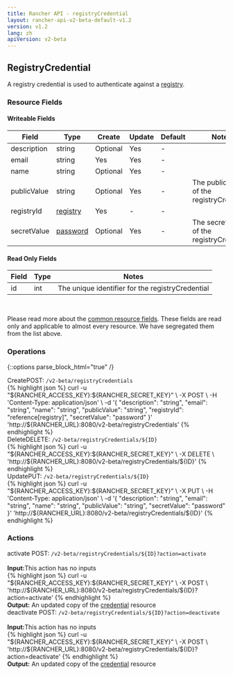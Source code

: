 ```yaml
---
title: Rancher API - registryCredential
layout: rancher-api-v2-beta-default-v1.2
version: v1.2
lang: zh
apiVersion: v2-beta
---
```


## RegistryCredential

A registry credential is used to authenticate against a [registry]({{site.baseurl}}/rancher/{{page.version}}/{{page.lang}}/api/{{page.apiVersion}}/api-resources/registry).

### Resource Fields

#### Writeable Fields

Field | Type | Create | Update | Default | Notes
---|---|---|---|---|---
description | string | Optional | Yes | - | 
email | string | Yes | Yes | - | 
name | string | Optional | Yes | - | 
publicValue | string | Optional | Yes | - | The public value of the registryCredential
registryId | [registry]({{site.baseurl}}/rancher/{{page.version}}/{{page.lang}}/api/{{page.apiVersion}}/api-resources/registry/) | Yes | - | - | 
secretValue | [password]({{site.baseurl}}/rancher/{{page.version}}/{{page.lang}}/api/{{page.apiVersion}}/api-resources/password/) | Optional | Yes | - | The secret value of the registryCredential


#### Read Only Fields

Field | Type   | Notes
---|---|---
id | int  | The unique identifier for the registryCredential


<br>

Please read more about the [common resource fields]({{site.baseurl}}/rancher/{{page.version}}/{{page.lang}}/api/{{page.apiVersion}}/common/). These fields are read only and applicable to almost every resource. We have segregated them from the list above.

### Operations
{::options parse_block_html="true" /}
<a id="create"></a>
<div class="action"><span class="header">Create<span class="headerright">POST:  <code>/v2-beta/registryCredentials</code></span></span>
<div class="action-contents"> {% highlight json %}
curl -u "${RANCHER_ACCESS_KEY}:${RANCHER_SECRET_KEY}" \
-X POST \
-H 'Content-Type: application/json' \
-d '{
	"description": "string",
	"email": "string",
	"name": "string",
	"publicValue": "string",
	"registryId": "reference[registry]",
	"secretValue": "password"
}' 'http://${RANCHER_URL}:8080/v2-beta/registryCredentials'
{% endhighlight %}
</div></div>
<a id="delete"></a>
<div class="action"><span class="header">Delete<span class="headerright">DELETE:  <code>/v2-beta/registryCredentials/${ID}</code></span></span>
<div class="action-contents"> {% highlight json %}
curl -u "${RANCHER_ACCESS_KEY}:${RANCHER_SECRET_KEY}" \
-X DELETE \
'http://${RANCHER_URL}:8080/v2-beta/registryCredentials/${ID}'
{% endhighlight %}
</div></div>
<a id="update"></a>
<div class="action"><span class="header">Update<span class="headerright">PUT:  <code>/v2-beta/registryCredentials/${ID}</code></span></span>
<div class="action-contents"> {% highlight json %}
curl -u "${RANCHER_ACCESS_KEY}:${RANCHER_SECRET_KEY}" \
-X PUT \
-H 'Content-Type: application/json' \
-d '{
	"description": "string",
	"email": "string",
	"name": "string",
	"publicValue": "string",
	"secretValue": "password"
}' 'http://${RANCHER_URL}:8080/v2-beta/registryCredentials/${ID}'
{% endhighlight %}
</div></div>



### Actions

<div class="action" id="activate">
<span class="header">
activate
<span class="headerright">POST:  <code>/v2-beta/registryCredentials/${ID}?action=activate</code></span></span>
<div class="action-contents">

<br>
<span class="input">
<strong>Input:</strong>This action has no inputs</span>

<br>
{% highlight json %}
curl -u "${RANCHER_ACCESS_KEY}:${RANCHER_SECRET_KEY}" \
-X POST \
'http://${RANCHER_URL}:8080/v2-beta/registryCredentials/${ID}?action=activate'
{% endhighlight %}
<br>
<span class="output"><strong>Output:</strong> An updated copy of the <a href="{{site.baseurl}}/rancher/{{page.version}}/{{page.lang}}/api/{{page.apiVersion}}/api-resources/credential/">credential</a> resource</span>
</div></div>

<div class="action" id="deactivate">
<span class="header">
deactivate
<span class="headerright">POST:  <code>/v2-beta/registryCredentials/${ID}?action=deactivate</code></span></span>
<div class="action-contents">

<br>
<span class="input">
<strong>Input:</strong>This action has no inputs</span>

<br>
{% highlight json %}
curl -u "${RANCHER_ACCESS_KEY}:${RANCHER_SECRET_KEY}" \
-X POST \
'http://${RANCHER_URL}:8080/v2-beta/registryCredentials/${ID}?action=deactivate'
{% endhighlight %}
<br>
<span class="output"><strong>Output:</strong> An updated copy of the <a href="{{site.baseurl}}/rancher/{{page.version}}/{{page.lang}}/api/{{page.apiVersion}}/api-resources/credential/">credential</a> resource</span>
</div></div>


